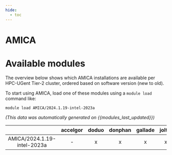 ```yaml
---
hide:
  - toc
---
```


AMICA
=====

# Available modules


The overview below shows which AMICA installations are available per HPC-UGent Tier-2 cluster, ordered based on software version (new to old).

To start using AMICA, load one of these modules using a `module load` command like:

```shell
module load AMICA/2024.1.19-intel-2023a
```

*(This data was automatically generated on {{modules_last_updated}})*  

| |accelgor|doduo|donphan|gallade|joltik|shinx|
| :---: | :---: | :---: | :---: | :---: | :---: | :---: |
|AMICA/2024.1.19-intel-2023a|-|x|x|x|x|x|
